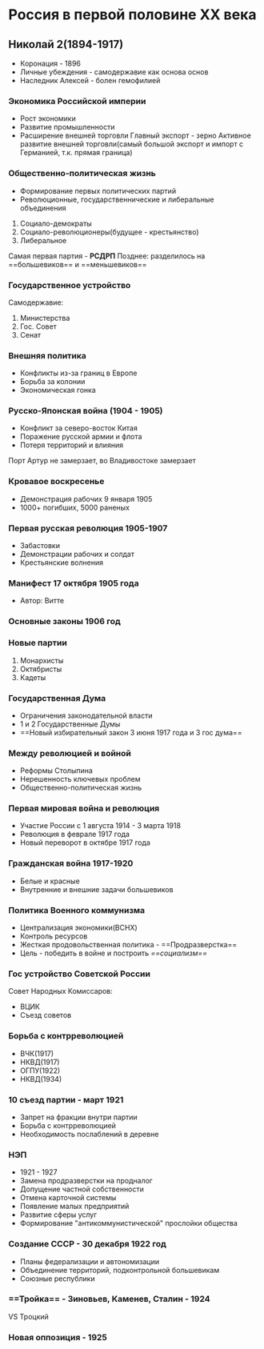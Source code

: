 # Россия в первой половине ХХ века

## Николай 2(1894-1917)

- Коронация - 1896
- Личные убеждения - самодержавие как основа основ
- Наследник Алексей - болен гемофилией 

### Экономика Российской империи
- Рост экономики
- Развитие промышленности
- Расширение внешней торговли
Главный экспорт - зерно
Активное развитие внешней торговли(самый большой экспорт и импорт с Германией, т.к. прямая граница)

### Общественно-политическая жизнь
- Формирование первых политических партий
- Революционные, государственнические и либеральные объединения
1. Социало-демократы
2. Социало-революционеры(будущее - крестьянство)
3. Либеральное 

Самая первая партия - **РСДРП**
Позднее: разделилось на ==большевиков== и ==меньшевиков==

### Государственное устройство
Самодержавие:
1. Министерства
2. Гос. Совет
3. Сенат

### Внешняя политика
- Конфликты из-за границ в Европе
- Борьба за колонии
- Экономическая гонка

### Русско-Японская война (1904 - 1905)
- Конфликт за северо-восток Китая
- Поражение русской армии и флота
- Потеря территорий и влияния

Порт Артур не замерзает, во Владивостоке замерзает

### Кровавое воскресенье
- Демонстрация рабочих 9 января 1905
- 1000+ погибших, 5000 раненых

### Первая русская революция 1905-1907
- Забастовки
- Демонстрации рабочих и солдат
- Крестьянские волнения

### Манифест 17 октября 1905 года
- Автор:  Витте




### Основные законы 1906 год


### Новые партии
1. Монархисты
2. Октябристы 
3. Кадеты

### Государственная Дума
- Ограничения законодательной власти
- 1 и 2 Государственные Думы
- ==Новый избирательный закон 3 июня 1917 года и 3 гос дума==

### Между революцией и войной
- Реформы Столыпина
- Нерешенность ключевых проблем
- Общественно-политическая жизнь


### Первая мировая война и революция
- Участие России с 1 августа 1914 - 3 марта 1918
- Революция в феврале 1917 года
- Новый переворот в октябре 1917 года

### Гражданская война 1917-1920 
- Белые и красные
- Внутренние и внешние задачи большевиков

### Политика Военного коммунизма
- Централизация экономики(ВСНХ)
- Контроль ресурсов
- Жесткая продовольственная политика - ==Продразверстка==
- Цель - победить в войне и построить *==социализм==*


### Гос устройство Советской России 
Совет Народных Комиссаров:
- ВЦИК
- Съезд советов

### Борьба с контрреволюцией 
- ВЧК(1917)
- НКВД(1917)
- ОГПУ(1922)
- НКВД(1934)

### 10 съезд партии -  март 1921
- Запрет на фракции внутри партии
- Борьба с контрреволюцией
- Необходимость послаблений в деревне

### НЭП
- 1921 - 1927
- Замена продразверстки на продналог
- Допущение частной собственности
- Отмена карточной системы
- Появление малых предприятий
- Развитие сферы услуг
- Формирование "антикоммунистической" прослойки общества

### Создание СССР - 30 декабря 1922 год
- Планы федерализации и автономизации
- Объединение территорий, подконтрольной большевикам
- Союзные республики

### ==Тройка== - Зиновьев, Каменев, Сталин - 1924
VS Троцкий

### Новая оппозиция  - 1925

